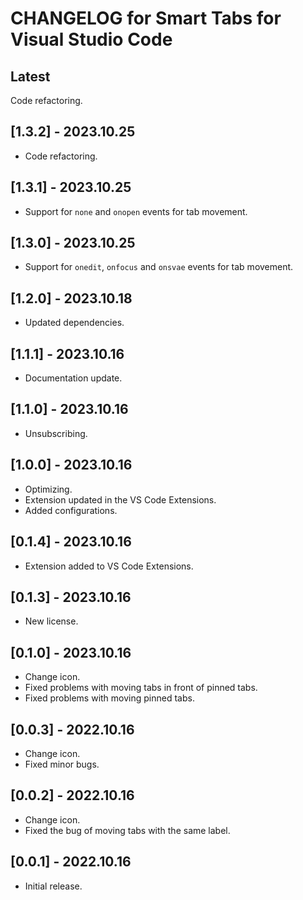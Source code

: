 # CHANGELOG for Smart Tabs for Visual Studio Code

## Latest

Code refactoring.

## [1.3.2] - 2023.10.25

- Code refactoring.

## [1.3.1] - 2023.10.25

- Support for `none` and `onopen` events for tab movement.

## [1.3.0] - 2023.10.25

- Support for `onedit`, `onfocus` and `onsvae` events for tab movement.

## [1.2.0] - 2023.10.18

- Updated dependencies.

## [1.1.1] - 2023.10.16

- Documentation update.

## [1.1.0] - 2023.10.16

- Unsubscribing.

## [1.0.0] - 2023.10.16

- Optimizing.
- Extension updated in the VS Code Extensions.
- Added configurations.

## [0.1.4] - 2023.10.16

- Extension added to VS Code Extensions.

## [0.1.3] - 2023.10.16

- New license.

## [0.1.0] - 2023.10.16

- Change icon.
- Fixed problems with moving tabs in front of pinned tabs.
- Fixed problems with moving pinned tabs.

## [0.0.3] - 2022.10.16

- Change icon.
- Fixed minor bugs.

## [0.0.2] - 2022.10.16

- Change icon.
- Fixed the bug of moving tabs with the same label.

## [0.0.1] - 2022.10.16

- Initial release.

